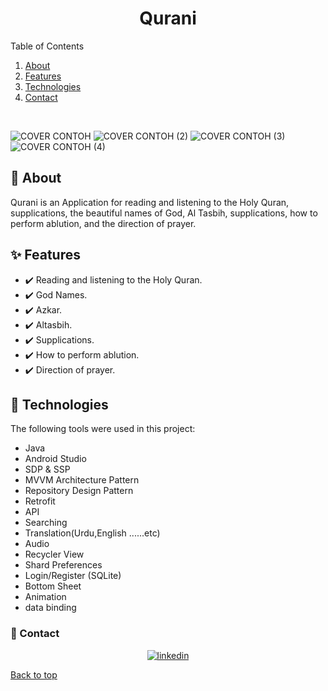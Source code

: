 <h1 align="center">Qurani</h1>
<p align="center">

<!-- TABLE OF CONTENTS -->

  <summary>Table of Contents</summary>
  <ol>
    <li><a href="#dart-about">About</a></li>
    <li><a href="#sparkles-features">Features</a></li>
    <li><a href="#rocket-technologies">Technologies</a></li>
    <li><a href="#email-contact">Contact</a></li>
    
  </ol>
  
<br>

![COVER CONTOH](https://github.com/EslamMohamedAbdelmaqsoud/QuraniApp/assets/116503852/1c6d6eec-41c3-4ed6-bfdc-bca405bc644f)
![COVER CONTOH (2)](https://github.com/EslamMohamedAbdelmaqsoud/QuraniApp/assets/116503852/1b2e7b01-91ce-4f34-85b8-a2d4a710bd6c)
![COVER CONTOH (3)](https://github.com/EslamMohamedAbdelmaqsoud/QuraniApp/assets/116503852/8d5ff9a9-7fde-40ce-8ac2-1a4e5b395fbb)
![COVER CONTOH (4)](https://github.com/EslamMohamedAbdelmaqsoud/QuraniApp/assets/116503852/f21d6a6b-bb49-4dd1-8138-2214291ad382)



## :dart: About ##

Qurani is an Application for reading and listening to the Holy Quran, supplications, the beautiful names of God, Al Tasbih, supplications, how to perform ablution, and the direction of prayer.



## :sparkles: Features ##

- :heavy_check_mark: Reading and listening to the Holy Quran.
- :heavy_check_mark: God Names.
- :heavy_check_mark: Azkar.
- :heavy_check_mark: Altasbih.
- :heavy_check_mark: Supplications.
- :heavy_check_mark: How to perform ablution.
- :heavy_check_mark: Direction of prayer.



## :rocket: Technologies ##

The following tools were used in this project:

- Java
- Android Studio
- SDP & SSP
- MVVM Architecture Pattern
- Repository Design Pattern
- Retrofit
- API
- Searching
- Translation(Urdu,English ......etc)
- Audio
- Recycler View
- Shard Preferences
- Login/Register (SQLite)
- Bottom Sheet
- Animation
- data binding




### :email: Contact ##

<p align="center">
<a href="https://www.linkedin.com/in/eslam-mohamed-8b6a1124a" target="_blank">
    <img src="https://img.shields.io/badge/Connect-Eslam-blue.svg?style=flat&logo=linkedin" alt="linkedin"/>
</a>
</p>



<a href="#top">Back to top</a>
